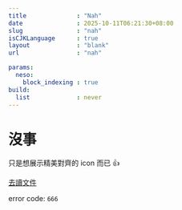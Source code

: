 ```yaml
---
title              : "Nah"
date               : 2025-10-11T06:21:30+08:00
slug               : "nah"
isCJKLanguage      : true
layout             : "blank"
url                : "nah"

params:
  neso:
    block_indexing : true
build:
  list             : never
---
```


<div class="text-center mb-r-xl">
    <h1 class="mb-r-xl text-2xl md:text-3xl text-neso-fg1">
        沒事
    </h1>
    <p class="mb-r-sm text-lg">
        只是想展示精美對齊的 icon 而已 👍
    </p>
    <p class="mb-r-xl text-base">
        <a href="{{% ref "/docs" %}}">去讀文件</a>
    </p>
    <p class="text-sm text-neso-fg3">error code: <code>666</code></p>
</div>
